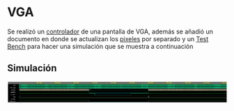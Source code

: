# VGA
Se realizó un [controlador](https://github.com/Miguelelizondov/vga/blob/master/vga_c.vhdl) de una pantalla de VGA, además se añadió un documento en donde se actualizan los [pixeles](https://github.com/Miguelelizondov/vga/blob/master/vga_pix.vhdl) por separado y un [Test Bench](https://github.com/Miguelelizondov/vga/blob/master/vga_tb.vhdl) para hacer una simulación que se muestra a continuación


## Simulación
![Simulación](/vga.PNG)
